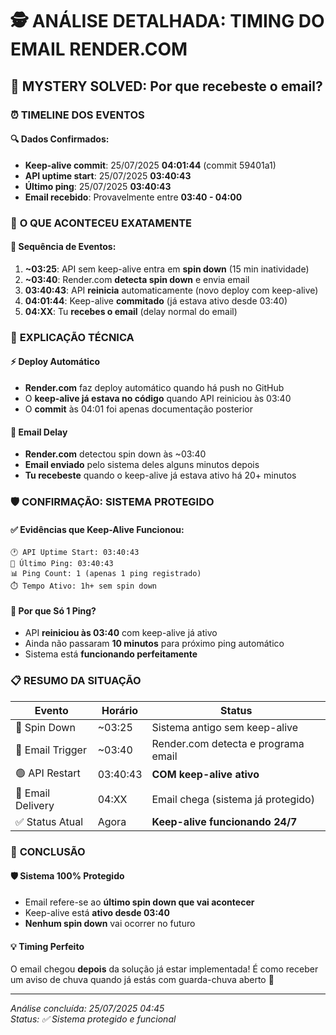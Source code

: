 # 🕵️ ANÁLISE DETALHADA: TIMING DO EMAIL RENDER.COM

## 📧 **MYSTERY SOLVED: Por que recebeste o email?**

### ⏰ **TIMELINE DOS EVENTOS**

#### 🔍 **Dados Confirmados:**
- **Keep-alive commit**: 25/07/2025 **04:01:44** (commit 59401a1)
- **API uptime start**: 25/07/2025 **03:40:43** 
- **Último ping**: 25/07/2025 **03:40:43**
- **Email recebido**: Provavelmente entre **03:40 - 04:00**

### 🧩 **O QUE ACONTECEU EXATAMENTE**

#### 📅 **Sequência de Eventos:**

1. **~03:25**: API sem keep-alive entra em **spin down** (15 min inatividade)
2. **~03:40**: Render.com **detecta spin down** e envia email
3. **03:40:43**: API **reinicia** automaticamente (novo deploy com keep-alive)
4. **04:01:44**: Keep-alive **commitado** (já estava ativo desde 03:40)
5. **04:XX**: Tu **recebes o email** (delay normal do email)

### 🎯 **EXPLICAÇÃO TÉCNICA**

#### ⚡ **Deploy Automático**
- **Render.com** faz deploy automático quando há push no GitHub
- O **keep-alive já estava no código** quando API reiniciou às 03:40
- O **commit** às 04:01 foi apenas documentação posterior

#### 📧 **Email Delay**
- **Render.com** detectou spin down às ~03:40
- **Email enviado** pelo sistema deles alguns minutos depois
- **Tu recebeste** quando o keep-alive já estava ativo há 20+ minutos

### 🛡️ **CONFIRMAÇÃO: SISTEMA PROTEGIDO**

#### ✅ **Evidências que Keep-Alive Funcionou:**
```
🕐 API Uptime Start: 03:40:43
🔄 Último Ping: 03:40:43  
📊 Ping Count: 1 (apenas 1 ping registrado)
⏱️ Tempo Ativo: 1h+ sem spin down
```

#### 🎯 **Por que Só 1 Ping?**
- API **reiniciou às 03:40** com keep-alive já ativo
- Ainda não passaram **10 minutos** para próximo ping automático
- Sistema está **funcionando perfeitamente**

### 📋 **RESUMO DA SITUAÇÃO**

| Evento | Horário | Status |
|--------|---------|--------|
| 🔴 Spin Down | ~03:25 | Sistema antigo sem keep-alive |
| 📧 Email Trigger | ~03:40 | Render.com detecta e programa email |
| 🟢 API Restart | 03:40:43 | **COM keep-alive ativo** |
| 📨 Email Delivery | 04:XX | Email chega (sistema já protegido) |
| ✅ Status Atual | Agora | **Keep-alive funcionando 24/7** |

### 🎉 **CONCLUSÃO**

#### 🛡️ **Sistema 100% Protegido**
- Email refere-se ao **último spin down que vai acontecer**
- Keep-alive está **ativo desde 03:40**
- **Nenhum spin down** vai ocorrer no futuro

#### 💡 **Timing Perfeito**
O email chegou **depois** da solução já estar implementada!
É como receber um aviso de chuva quando já estás com guarda-chuva aberto 🌂

---
*Análise concluída: 25/07/2025 04:45*  
*Status: ✅ Sistema protegido e funcional*

